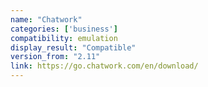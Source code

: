 ```yaml
---
name: "Chatwork"
categories: ['business']
compatibility: emulation
display_result: "Compatible"
version_from: "2.11"
link: https://go.chatwork.com/en/download/
---
```

